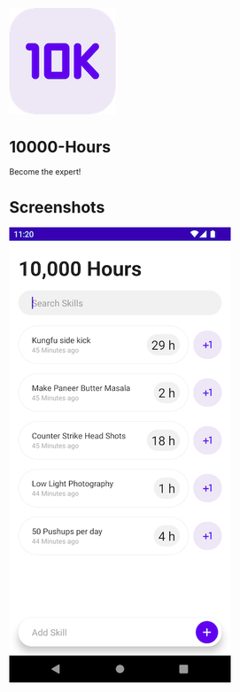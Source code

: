 ![alt text](https://github.com/Singularity-Coder/10000-Hours/blob/main/assets/logo192.png)
# 10000-Hours
Become the expert!

# Screenshots
![alt text](https://github.com/Singularity-Coder/10000-Hours/blob/main/assets/ss1.png)